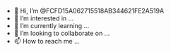 - 👋 Hi, I’m @FCFD15A062715518AB344621FE2A519A
- 👀 I’m interested in ...
- 🌱 I’m currently learning ...
- 💞️ I’m looking to collaborate on ...
- 📫 How to reach me ...

<!---
FCFD15A062715518AB344621FE2A519A/FCFD15A062715518AB344621FE2A519A is a ✨ special ✨ repository because its `README.md` (this file) appears on your GitHub profile.
You can click the Preview link to take a look at your changes.
--->
